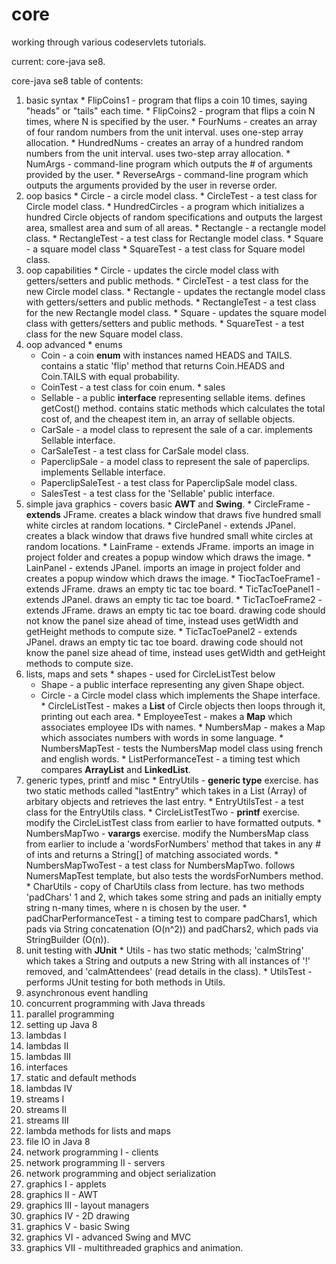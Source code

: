 # core

working through various codeservlets tutorials.

current: core-java se8.

core-java se8 table of contents:

  1. basic syntax
    * FlipCoins1 - program that flips a coin 10 times, saying "heads" or "tails" each time.
    * FlipCoins2 - program that flips a coin N times, where N is specified by the user.
    * FourNums - creates an array of four random numbers from the unit interval. uses one-step array allocation.
    * HundredNums - creates an array of a hundred random numbers from the unit interval. uses two-step array allocation.
    * NumArgs - command-line program which outputs the # of arguments provided by the user.
    * ReverseArgs - command-line program which outputs the arguments provided by the user in reverse order.
  2. oop basics
    * Circle - a circle model class.
    * CircleTest - a test class for Circle model class.
    * HundredCircles - a program which initializes a hundred Circle objects of random specifications and outputs the largest area, smallest area and sum of all areas.
    * Rectangle - a rectangle model class.
    * RectangleTest - a test class for Rectangle model class.
    * Square - a square model class
    * SquareTest - a test class for Square model class.
  3. oop capabilities
    * Circle - updates the circle model class with getters/setters and public methods.
    * CircleTest - a test class for the new Circle model class.
    * Rectangle - updates the rectangle model class with getters/setters and public methods.
    * RectangleTest - a test class for the new Rectangle model class.
    * Square - updates the square model class with getters/setters and public methods.
    * SquareTest - a test class for the new Square model class.
  4. oop advanced
    * enums
      * Coin - a coin <b>enum</b> with instances named HEADS and TAILS. contains a static 'flip' method that returns Coin.HEADS and Coin.TAILS with equal probability.
      * CoinTest - a test class for coin enum.
    * sales
      * Sellable - a public <b>interface</b> representing sellable items. defines getCost() method. contains static methods which calculates the total cost of, and the cheapest item in, an array of sellable objects.
      * CarSale - a model class to represent the sale of a car. implements Sellable interface.
      * CarSaleTest - a test class for CarSale model class.
      * PaperclipSale - a model class to represent the sale of paperclips. implements Sellable interface.
      * PaperclipSaleTest - a test class for PaperclipSale model class.
      * SalesTest - a test class for the 'Sellable' public interface.
  5. simple java graphics - covers basic <b>AWT</b> and <b>Swing</b>.
    * CircleFrame - <b>extends</b> JFrame. creates a black window that draws five hundred small white circles at random locations.
    * CirclePanel - extends JPanel. creates a black window that draws five hundred small white circles at random locations.
    * LainFrame - extends JFrame. imports an image in project folder and creates a popup window which draws the image.
    * LainPanel - extends JPanel. imports an image in project folder and creates a popup window which draws the image.
    * TiocTacToeFrame1 - extends JFrame. draws an empty tic tac toe board.
    * TicTacToePanel1 - extends JPanel. draws an empty tic tac toe board.
    * TicTacToeFrame2 - extends JFrame. draws an empty tic tac toe board. drawing code should not know the panel size ahead of time, instead uses getWidth and getHeight methods to compute size.
    * TicTacToePanel2 - extends JPanel. draws an empty tic tac toe board. drawing code should not know the panel size ahead of time, instead uses getWidth and getHeight methods to compute size.
  6. lists, maps and sets
    * shapes - used for CircleListTest below
      * Shape - a public interface representing any given Shape object.
      * Circle - a Circle model class which implements the Shape interface.
    * CircleListTest - makes a <b>List</b> of Circle objects then loops through it, printing out each area.
    * EmployeeTest - makes a <b>Map</b> which associates employee IDs with names.
    * NumbersMap - makes a Map which associates numbers with words in some language.
    * NumbersMapTest - tests the NumbersMap model class using french and english words.
    * ListPerformanceTest - a timing test which compares <b>ArrayList</b> and <b>LinkedList</b>.
  7. generic types, printf and misc
	* EntryUtils - <b>generic type</b> exercise. has two static methods called "lastEntry" which takes in a List (Array) of arbitary objects and retrieves the last entry.
	* EntryUtilsTest - a test class for the EntryUtils class.
	* CircleListTestTwo - <b>printf</b> exercise. modify the CircleListTest class from earlier to have formatted outputs.
	* NumbersMapTwo - <b>varargs</b> exercise. modify the NumbersMap class from earlier to include a 'wordsForNumbers' method that takes in any # of ints and returns a String[] of matching associated words.
	* NumbersMapTwoTest - a test class for NumbersMapTwo. follows NumersMapTest template, but also tests the wordsForNumbers method.
	* CharUtils - copy of CharUtils class from lecture. has two methods 'padChars' 1 and 2, which takes some string and pads an initially empty string n-many times, where n is chosen by the user.
	* padCharPerformanceTest - a timing test to compare padChars1, which pads via String concatenation (O(n^2)) and padChars2, which pads via StringBuilder (O(n)).
  8. unit testing with <b>JUnit</b>
	* Utils	- has two static methods; 'calmString' which takes a String and outputs a new String with all instances of '!' removed, and 'calmAttendees' (read details in the class).
	* UtilsTest - performs JUnit testing for both methods in Utils.
  9. asynchronous event handling
  10. concurrent programming with Java threads
  11. parallel programming
  12. setting up Java 8
  13. lambdas I
  14. lambdas II
  15. lambdas III
  16. interfaces
  17. static and default methods
  18. lambdas IV
  19. streams I
  20. streams II
  21. streams III
  22. lambda methods for lists and maps
  23. file IO in Java 8
  24. network programming I - clients
  25. network programming II - servers
  26. network programming and object serialization
  27. graphics I - applets
  28. graphics II - AWT
  29. graphics III - layout managers
  30. graphics IV - 2D drawing
  31. graphics V - basic Swing
  32. graphics VI - advanced Swing and MVC
  33. graphics VII - multithreaded graphics and animation.
